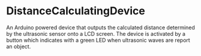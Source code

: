 # DistanceCalculatingDevice
An Arduino powered device that outputs the calculated distance determined by the ultrasonic sensor onto a LCD screen. The device is activated by a button which indicates with a green LED when ultrasonic waves are report an object.
